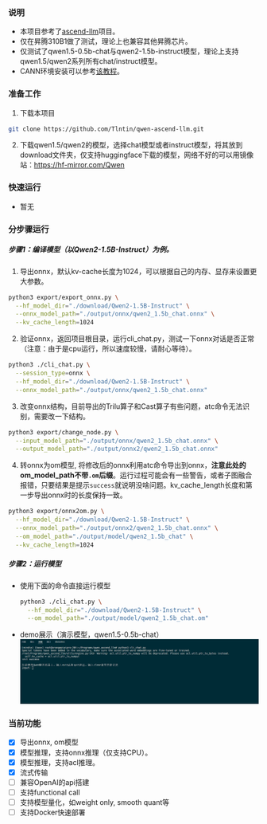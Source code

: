 ### 说明
- 本项目参考了[ascend-llm](https://gitee.com/yinghuo302/ascend-llm)项目。
- 仅在昇腾310B1做了测试，理论上也兼容其他昇腾芯片。
- 仅测试了qwen1.5-0.5b-chat与qwen2-1.5b-instruct模型，理论上支持qwen1.5/qwen2系列所有chat/instruct模型。
- CANN环境安装可以参考[该教程](https://www.hiascend.com/forum/thread-0286155882998311250-1-1.html)。

### 准备工作
1. 下载本项目
  ```bash
  git clone https://github.com/Tlntin/qwen-ascend-llm.git
  ```
2. 下载qwen1.5/qwen2的模型，选择chat模型或者instruct模型，将其放到download文件夹，仅支持huggingface下载的模型，网络不好的可以用镜像站：https://hf-mirror.com/Qwen


### 快速运行
- 暂无


### 分步骤运行
##### 步骤1：编译模型（以Qwen2-1.5B-Instruct）为例。
1. 导出onnx，默认kv-cache长度为1024，可以根据自己的内存、显存来设置更大参数。
  ```bash
  python3 export/export_onnx.py \
    --hf_model_dir="./download/Qwen2-1.5B-Instruct" \
    --onnx_model_path="./output/onnx/qwen2_1.5b_chat.onnx" \
    --kv_cache_length=1024
  ```

2. 验证onnx，返回项目根目录，运行cli_chat.py，测试一下onnx对话是否正常（注意：由于是cpu运行，所以速度较慢，请耐心等待）。
  ```bash
  python3 ./cli_chat.py \
    --session_type=onnx \
    --hf_model_dir="./download/Qwen2-1.5B-Instruct" \
    --onnx_model_path="./output/onnx/qwen2_1.5b_chat.onnx"
  ```

3. 改变onnx结构，目前导出的Trilu算子和Cast算子有些问题，atc命令无法识别，需要改一下结构。
  ```bash
  python3 export/change_node.py \
    --input_model_path="./output/onnx/qwen2_1.5b_chat.onnx" \
    --output_model_path="./output/onnx2/qwen2_1.5b_chat.onnx"
  ```

4. 转onnx为om模型, 将修改后的onnx利用atc命令导出到onnx，**注意此处的om_model_path不带`.om`后缀**。运行过程可能会有一些警告，或者子图融合报错，只要结果是提示`success`就说明没啥问题。kv_cache_length长度和第一步导出onnx时的长度保持一致。
  ```bash
  python3 export/onnx2om.py \
    --hf_model_dir="./download/Qwen2-1.5B-Instruct" \
    --onnx_model_path="./output/onnx2/qwen2_1.5b_chat.onnx" \
    --om_model_path="./output/model/qwen2_1.5b_chat" \
    --kv_cache_length=1024
  ```


##### 步骤2：运行模型
- 使用下面的命令直接运行模型
  ```bash
  python3 ./cli_chat.py \
    --hf_model_dir="./download/Qwen2-1.5B-Instruct" \
    --om_model_path="./output/model/qwen2_1.5b_chat.om"
  ```

- demo展示（演示模型，qwen1.5-0.5b-chat）
![](./image/qwen1.5_0.5b_chat.gif)


### 当前功能
- [x] 导出onnx, om模型
- [x] 模型推理，支持onnx推理（仅支持CPU）。
- [x] 模型推理，支持acl推理。
- [x] 流式传输
- [ ] 兼容OpenAI的api搭建
- [ ] 支持functional call
- [ ] 支持模型量化，如weight only, smooth quant等
- [ ] 支持Docker快速部署